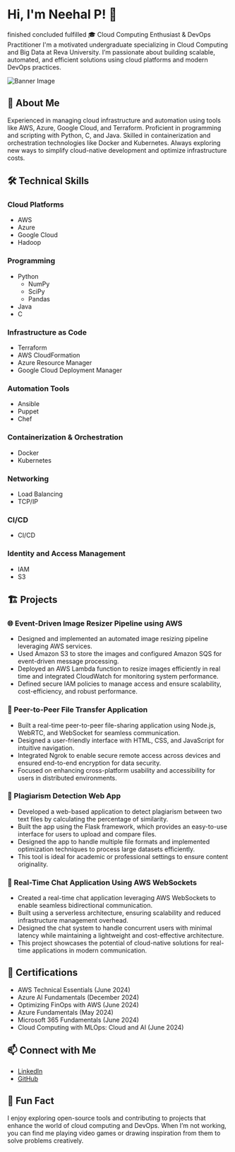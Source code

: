# Hi, I'm Neehal P! 👋
finished
concluded
fulfilled
🎓 Cloud Computing Enthusiast & DevOps Practitioner
I'm a motivated undergraduate specializing in Cloud Computing and Big Data at Reva University. I’m passionate about building scalable, automated, and efficient solutions using cloud platforms and modern DevOps practices.

![Banner Image](https://media-hosting.imagekit.io//8dd295bb61274bfa/1727009554376.jpeg?Expires=1832672973&Key-Pair-Id=K2ZIVPTIP2VGHC&Signature=yeJ4~Xbnhdy51kz1IHJiyy~jk7C~qKcODUqMH24~2eNvUYX0X~84ip74UvoJON1EFTw6xLiguv5~6venZiF2hvzQrQX9PoPtOt3lh1cZETEWSLIKpWxyHFWmiz3cVjXyqDhzYN4UaUJIJq9FMUKKETeLPxhLhJtmtdQhijxiWlL6GCcHx9NTrgIGtkEUGWYNCoiVTnE0BxnYQfZSWpm2xCR~JSH63ceDvHItgNdmG51jBFNCKHE5Wjgx8neeEIAqsoPdiVSeJh6weEpFykNcFbBCBVHDk6Oqvi5jRCa00GZ0oiZoqYkYitijRkFdHvNyouQUXV171PpJqBbtWgOWQA__)

## 🌟 About Me

Experienced in managing cloud infrastructure and automation using tools like AWS, Azure, Google Cloud, and Terraform.
Proficient in programming and scripting with Python, C, and Java.
Skilled in containerization and orchestration technologies like Docker and Kubernetes.
Always exploring new ways to simplify cloud-native development and optimize infrastructure costs.

## 🛠️ Technical Skills

### Cloud Platforms
- AWS
- Azure
- Google Cloud
- Hadoop

### Programming
- Python
  - NumPy
  - SciPy
  - Pandas
- Java
- C

### Infrastructure as Code
- Terraform
- AWS CloudFormation
- Azure Resource Manager
- Google Cloud Deployment Manager

### Automation Tools
- Ansible
- Puppet
- Chef

### Containerization & Orchestration
- Docker
- Kubernetes

### Networking
- Load Balancing
- TCP/IP

### CI/CD
- CI/CD

### Identity and Access Management
- IAM
- S3
  
## 🏗️ Projects

### 🌐 Event-Driven Image Resizer Pipeline using AWS
- Designed and implemented an automated image resizing pipeline leveraging AWS services.
- Used Amazon S3 to store the images and configured Amazon SQS for event-driven message processing.
- Deployed an AWS Lambda function to resize images efficiently in real time and integrated CloudWatch for monitoring system performance.
- Defined secure IAM policies to manage access and ensure scalability, cost-efficiency, and robust performance.

### 🔗 Peer-to-Peer File Transfer Application
- Built a real-time peer-to-peer file-sharing application using Node.js, WebRTC, and WebSocket for seamless communication.
- Designed a user-friendly interface with HTML, CSS, and JavaScript for intuitive navigation.
- Integrated Ngrok to enable secure remote access across devices and ensured end-to-end encryption for data security.
- Focused on enhancing cross-platform usability and accessibility for users in distributed environments.

### 📝 Plagiarism Detection Web App
- Developed a web-based application to detect plagiarism between two text files by calculating the percentage of similarity.
- Built the app using the Flask framework, which provides an easy-to-use interface for users to upload and compare files.
- Designed the app to handle multiple file formats and implemented optimization techniques to process large datasets efficiently.
- This tool is ideal for academic or professional settings to ensure content originality.

### 💬 Real-Time Chat Application Using AWS WebSockets
- Created a real-time chat application leveraging AWS WebSockets to enable seamless bidirectional communication.
- Built using a serverless architecture, ensuring scalability and reduced infrastructure management overhead.
- Designed the chat system to handle concurrent users with minimal latency while maintaining a lightweight and cost-effective architecture.
- This project showcases the potential of cloud-native solutions for real-time applications in modern communication.

## 📜 Certifications

- AWS Technical Essentials (June 2024)
- Azure AI Fundamentals (December 2024)
- Optimizing FinOps with AWS (June 2024)
- Azure Fundamentals (May 2024)
- Microsoft 365 Fundamentals (June 2024)
- Cloud Computing with MLOps: Cloud and AI (June 2024)

## 📫 Connect with Me

- [LinkedIn](https://linkedin.com/in/neehalp)
- [GitHub](https://github.com/neehalp)

## 🌟 Fun Fact

 I enjoy exploring open-source tools and contributing to projects that enhance the world of cloud computing and DevOps. When I’m not working, you can find me playing video games or drawing inspiration from them to solve problems creatively.
